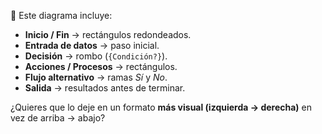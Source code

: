 
🔹 Este diagrama incluye:
- **Inicio / Fin** → rectángulos redondeados.  
- **Entrada de datos** → paso inicial.  
- **Decisión** → rombo (`{Condición?}`).  
- **Acciones / Procesos** → rectángulos.  
- **Flujo alternativo** → ramas *Sí* y *No*.  
- **Salida** → resultados antes de terminar.  

¿Quieres que lo deje en un formato **más visual (izquierda → derecha)** en vez de arriba → abajo?
